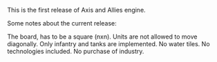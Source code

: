 This is the first release of Axis and Allies engine.

Some notes about the current release:

The board, has to be a square (nxn).
Units are not allowed to move diagonally.
Only infantry and tanks are implemented.
No water tiles.
No technologies included.
No purchase of industry.
